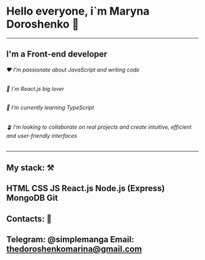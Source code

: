 # Hello everyone, i`m Maryna Doroshenko 👋
-------------------------
## I'm a Front-end developer ##

###### ♥️ I'm passionate about JavaScript and writing code ######
###### 💫 I`m React.js big lover ######
###### 🌱 I’m currently learning TypeScript ######
###### 🪴 I’m looking to collaborate on real projects and create intuitive, efficient and user-friendly interfaces ######
-------------------------
## My stack: ⚒️ ##
HTML
CSS
JS
React.js
Node.js (Express)
MongoDB
Git
-------------------------
## Contacts: 👀 ##
Telegram: @simplemanga
Email: thedoroshenkomarina@gmail.com
-------------------------
